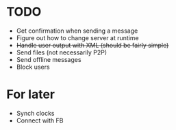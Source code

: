 # TODO
- Get confirmation when sending a message
- Figure out how to change server at runtime
- <del>Handle user output with XML (should be fairly simple)</del>
- Send files (not necessarily P2P)
- Send offline messages
- Block users

# For later
- Synch clocks
- Connect with FB